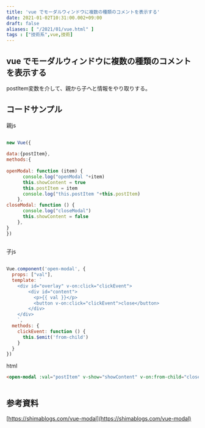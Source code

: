 ```yaml
---
title: 'vue でモーダルウィンドウに複数の種類のコメントを表示する'
date: 2021-01-02T10:31:00.002+09:00
draft: false
aliases: [ "/2021/01/vue.html" ]
tags : ["技術系",vue,技術]
---
```


## vue でモーダルウィンドウに複数の種類のコメントを表示する


postItem変数を介して、親から子へと情報をやり取りする。

## コードサンプル

親js

```js
  
new Vue({  
  
data:{postItem},  
methods:{  
  
openModal: function (item) {  
      console.log("openModal "+item)  
      this.showContent = true  
      this.postItem = item  
      console.log("this.postItem "+this.postItem)  
    },  
closeModal: function () {  
      console.log("closeModal")  
      this.showContent = false  
    },  
}  
})  
  

```

子js

```js
  
Vue.component('open-modal', {  
  props: ["val"],  
  template: `  
    <div id="overlay" v-on:click="clickEvent">  
        <div id="content">  
          <p>{{ val }}</p>  
          <button v-on:click="clickEvent">close</button>  
        </div>  
    </div>  
    `,  
  methods: {  
    clickEvent: function () {  
      this.$emit('from-child')  
    }  
  }  
})  

```

html

```html
<open-modal :val="postItem" v-show="showContent" v-on:from-child="closeModal"></open-modal>  
  

```

## 参考資料

[https://shimablogs.com/vue-modal](https://shimablogs.com/vue-modal)
